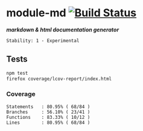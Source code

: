 # module-md [![Build Status](https://secure.travis-ci.org/skenqbx/module-md.png)](http://travis-ci.org/skenqbx/module-md)

**_markdown & html documentation generator_**

```
Stability: 1 - Experimental
```

## Tests

```bash
npm test
firefox coverage/lcov-report/index.html
```

### Coverage

```
Statements   : 80.95% ( 68/84 )
Branches     : 56.10% ( 23/41 )
Functions    : 83.33% ( 10/12 )
Lines        : 80.95% ( 68/84 )
```
